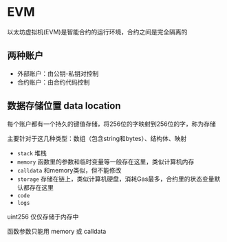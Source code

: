 # EVM

以太坊虚拟机(EVM)是智能合约的运行环境，合约之间是完全隔离的

## 两种账户

- 外部账户：由公钥-私钥对控制
- 合约账户：由合约代码控制

## 数据存储位置 data location

每个账户都有一个持久的键值存储，将256位的字映射到256位的字，称为存储

主要针对于这几种类型：数组（包含string和bytes）、结构体、映射

- `stack` 堆栈
- `memory` 函数里的参数和临时变量等一般存在这里，类似计算机内存
- `calldata` 和memory类似，但不能修改
- `storage` 存储在链上，类似计算机硬盘，消耗Gas最多，合约里的状态变量默认都存在这里
- `code`
- `logs`

uint256 仅仅存储于内存中

函数参数只能用 memory 或 calldata
